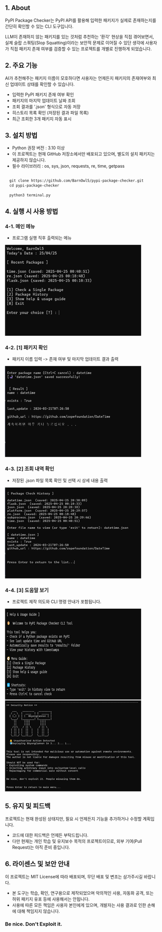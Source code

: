 ## 1. About
PyPI Package Checker는 PyPI API를 활용해 입력한 패키지가 실제로 존재하는지를 간단히 확인할 수 있는 CLI 도구입니다.

LLM이 존재하지 않는 패키지를 있는 것처럼 추천하는 '환각' 현상을 직접 겪어보면서, 실제 슬랍 스쿼팅(Slop Squatting)이라는 보안적 문제로 이어질 수 있단 생각에 사용자가 직접 패키지 존재 여부를 검증할 수 있는 프로젝트를 개별로 진행하게 되었습니다.

## 2. 주요 기능
AI가 추천해주는 패키지 이름이 모호하다면 사용자는 언제든지 패키지의 존재여부와 최신 업데이트 상태를 확인할 수 있습니다.

- 입력한 PyPI 패키지 존재 여부 확인
- 패키지의 마지막 업데이트 날짜 조회
- 조회 결과를 '.json' 형식으로 자동 저장
- 히스토리 목록 확인 (저장된 결과 파일 목록)
- 최근 조회한 3개 패키지 자동 표시

## 3. 설치 방법
- Python 권장 버전 : 3.10 이상
- 이 프로젝트는 현재 GitHub 저장소에서만 배포되고 있으며, 별도의 설치 패키지는 제공하지 않습니다.
- 필수 라이브러리 : os, sys, json, requests, re, time, getpass

<pre><code>
  git clone https://github.com/BarnOwl5/pypi-package-checker.git
  cd pypi-package-checker
  
  python3 terminal.py
</code></pre>

## 4. 실행 시 사용 방법
### 4-1. 메인 메뉴
- 프로그램 실행 직후 출력되는 메뉴

<img src="/SourceCode/images/1.main_menu.png" width="450px" height="300"></img>
### 4-2. [1] 패키지 확인
- 패키지 이름 입력 -> 존재 여부 및 마지막 업데이트 결과 출력

<img src="/SourceCode/images/2.package_check1.png" width="450px" height="300"></img>
### 4-3. [2] 조회 내역 확인
- 저장된 .json 파일 목록 확인 및 선택 시 상세 내용 출력

<img src="/SourceCode/images/3.history.png" width="450px" height="300"></img>
### 4-4. [3] 도움말 보기
- 프로젝트 제작 의도와 CLI 명령 안내가 포함됩니다.
  
<img src="/SourceCode/images/4.helptut.png" width="450px" height="300"></img>
<img src="/SourceCode/images/5.helptut2.png" width="450px" height="300"></img>
## 5. 유지 및 피드백
프로젝트는 현재 완성된 상태지만, 필요 시 언제든지 기능을 추가하거나 수정할 계획입니다.
- 코드에 대한 피드백은 언제든 부탁드립니다.
- 다만 현재는 개인 학습 및 유지보수 목적의 프로젝트이므로, 외부 기여(Pull Request)는 아직 준비 중입니다.

## 6. 라이센스 및 보안 안내
이 프로젝트는 MIT License에 따라 배포되며, 무단 배포 및 변조는 삼가주시길 바랍니다.

- 본 도구는 학습, 확인, 연구용으로 제작되었으며 악의적인 사용, 자동화 공격, 또는 허위 패키지 유포 등에 사용해서는 안됩니다.
- 사용에 따른 모든 책임은 사용자 본인에게 있으며, 개발자는 사용 결과로 인한 손해에 대해 책임지지 않습니다.

### Be nice. Don't Exploit it.
